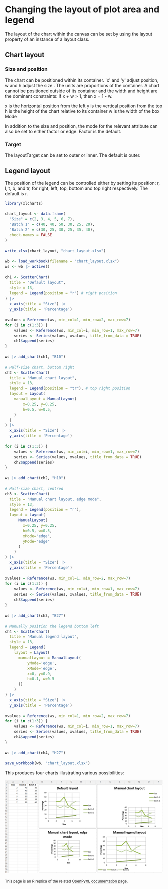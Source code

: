 # Changing the layout of plot area and legend

The layout of the chart within the canvas can be set by using the layout property of an instance of a layout class.

## Chart layout

### Size and position

The chart can be positioned within its container. 'x' and 'y' adjust position, w and h adjust the size . The units are proportions of the container. A chart cannot be positioned outside of its container and the width and height are the dominant constraints: if x + w > 1, then x = 1 - w.

x is the horizontal position from the left
y is the vertical position from the top
h is the height of the chart relative to its container
w is the width of the box
Mode

In addition to the size and position, the mode for the relevant attribute can also be set to either factor or edge. Factor is the default.


### Target

The layoutTarget can be set to outer or inner. The default is outer.


## Legend layout

The position of the legend can be controlled either by setting its position: r, l, t, b, and tr, for right, left, top, bottom and top right respectively. The default is r.

```r
library(xlcharts)

chart_layout <- data.frame(
  "Size" = c(2, 3, 4, 5, 6, 7),
  "Batch 1" = c(40, 40, 50, 30, 25, 20),
  "Batch 2" = c(30, 25, 30, 25, 35, 40), 
  check.names = FALSE
)

write_xlsx(chart_layout, "chart_layout.xlsx")

wb <- load_workbook(filename = "chart_layout.xlsx") 
ws <- wb |> active()

ch1 <- ScatterChart(
  title = "Default layout",
  style = 13,
  legend = Legend(position = "r") # right position
) |>
  x_axis(title = "Size") |> 
  y_axis(title = 'Percentage')

xvalues = Reference(ws, min_col=1, min_row=2, max_row=7)
for (i in c(1:3)) {
    values <- Reference(ws, min_col=i, min_row=1, max_row=7)
    series <- Series(values, xvalues, title_from_data = TRUE)
    ch1$append(series)
}

ws |> add_chart(ch1, "B10")

# Half-size chart, bottom right
ch2 <- ScatterChart(
  title = "Manual chart layout",
  style = 13,
  legend = Legend(position = "tr"), # top right position
  layout = Layout(
    manualLayout = ManualLayout(
        x=0.25, y=0.25,
        h=0.5, w=0.5,
    )
  )
) |>
  x_axis(title = "Size") |> 
  y_axis(title = 'Percentage')

for (i in c(1:3)) {
    values <- Reference(ws, min_col=i, min_row=1, max_row=7)
    series <- Series(values, xvalues, title_from_data = TRUE)
    ch2$append(series)
}

ws |> add_chart(ch2, "H10")

# Half-size chart, centred
ch3 <- ScatterChart(
  title = "Manual chart layout, edge mode",
  style = 13,
  legend = Legend(position = "r"),
  layout = Layout(
      ManualLayout(
        x=0.25, y=0.25,
        h=0.5, w=0.5,
        xMode="edge",
        yMode="edge"
      )
    )
) |>
  x_axis(title = "Size") |> 
  y_axis(title = 'Percentage')

xvalues = Reference(ws, min_col=1, min_row=2, max_row=7)
for (i in c(1:3)) {
    values <- Reference(ws, min_col=i, min_row=1, max_row=7)
    series <- Series(values, xvalues, title_from_data = TRUE)
    ch3$append(series)
}

ws |> add_chart(ch3, "B27")

# Manually position the legend bottom left
ch4 <- ScatterChart(
  title = "Manual legend layout",
  style = 13,
  legend = Legend(
    layout = Layout(
      manualLayout = ManualLayout(
          yMode='edge',
          xMode='edge',
          x=0, y=0.9,
          h=0.1, w=0.5
      ))
    )
) |>
  x_axis(title = "Size") |> 
  y_axis(title = 'Percentage')

xvalues = Reference(ws, min_col=1, min_row=2, max_row=7)
for (i in c(1:3)) {
    values <- Reference(ws, min_col=i, min_row=1, max_row=7)
    series <- Series(values, xvalues, title_from_data = TRUE)
    ch4$append(series)
}

ws |> add_chart(ch4, "H27")

save_workbook(wb, "chart_layout.xlsx")
```

This produces four charts illustrating various possibilities:

![](chart_layout.png)

<small>This page is an R replica of the related [OpenPyXL documentation page](https://openpyxl.readthedocs.io/en/stable/charts/chart_layout.html).</small>
